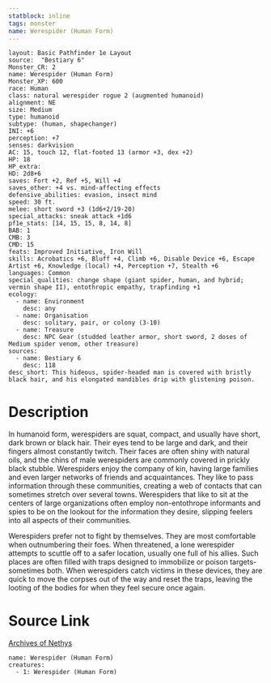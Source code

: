 ```yaml
---
statblock: inline
tags: monster
name: Werespider (Human Form)
---
```

```statblock
layout: Basic Pathfinder 1e Layout
source:  "Bestiary 6"
Monster_CR: 2
name: Werespider (Human Form)
Monster_XP: 600
race: Human
class: natural werespider rogue 2 (augmented humanoid)
alignment: NE
size: Medium
type: humanoid
subtype: (human, shapechanger)
INI: +6
perception: +7
senses: darkvision
AC: 15, touch 12, flat-footed 13 (armor +3, dex +2)
HP: 18
HP_extra: 
HD: 2d8+6
saves: Fort +2, Ref +5, Will +4
saves_other: +4 vs. mind-affecting effects
defensive_abilities: evasion, insect mind
speed: 30 ft.
melee: short sword +3 (1d6+2/19-20)
special_attacks: sneak attack +1d6
pf1e_stats: [14, 15, 15, 8, 14, 8]
BAB: 1
CMB: 3
CMD: 15
feats: Improved Initiative, Iron Will
skills: Acrobatics +6, Bluff +4, Climb +6, Disable Device +6, Escape Artist +6, Knowledge (local) +4, Perception +7, Stealth +6
languages: Common
special_qualities: change shape (giant spider, human, and hybrid; vermin shape II), entothropic empathy, trapfinding +1
ecology:
  - name: Environment
    desc: any
  - name: Organisation
    desc: solitary, pair, or colony (3-10)
  - name: Treasure
    desc: NPC Gear (studded leather armor, short sword, 2 doses of Medium spider venom, other treasure)
sources:
  - name: Bestiary 6
    desc: 118
desc_short: This hideous, spider-headed man is covered with bristly black hair, and his elongated mandibles drip with glistening poison.
```
# Description
In humanoid form, werespiders are squat, compact, and usually have short, dark brown or black hair. Their eyes tend to be large and dark, and their fingers almost constantly twitch. Their faces are often shiny with natural oils, and the chins of male werespiders are commonly covered in prickly black stubble. Werespiders enjoy the company of kin, having large families and even larger networks of friends and acquaintances. They like to pass information through these communities, creating a web of contacts that can sometimes stretch over several towns. Werespiders that like to sit at the centers of large organizations often employ non-entothrope informants and spies to be on the lookout for the information they desire, slipping feelers into all aspects of their communities. 

Werespiders prefer not to fight by themselves. They are most comfortable when outnumbering their foes. When threatened, a lone werespider attempts to scuttle off to a safer location, usually one full of his allies. Such places are often filled with traps designed to immobilize or poison targets- sometimes both. When werespiders catch victims in these devices, they are quick to move the corpses out of the way and reset the traps, leaving the looting of the bodies for when they feel secure once again.
# Source Link
[Archives of Nethys](https://aonprd.com/MonsterDisplay.aspx?ItemName=Werespider%20(Human%20Form))
```encounter-table
name: Werespider (Human Form)
creatures:
  - 1: Werespider (Human Form)
```
